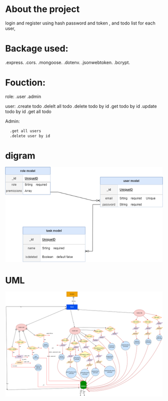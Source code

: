 # About the project
 
  login and register using hash password and token , and todo list for each user,

# Backage used:

  .express.
  .cors.
  .mongoose.
  .dotenv.
  .jsonwebtoken.
  .bcrypt.

# Fouction:

 role:
     .user
     .admin

 user:
      .create todo
      .delelt all todo
      .delete todo by id
      .get todo by id
      .update todo by id
      .get all todo

 Admin:
     
      .get all users
      .delete user by id

# digram

  ![Untitled%20Diagram.drawio img](https://github.com/Nouf112233/w08d03/blob/main/Untitled%20Diagram.drawio.png)

# UML
![uml-w08d03.drawio img](https://github.com/Nouf112233/w08d03/blob/main/uml-w08d03.drawio.png)




